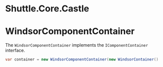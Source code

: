 # Shuttle.Core.Castle

# WindsorComponentContainer

The `WindsorComponentContainer` implements the `IComponentContainer` interface.  

~~~c#
var container = new WindsorComponentContainer(new WindsorContainer()
~~~

